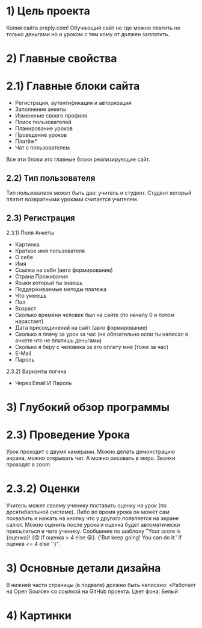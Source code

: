 # 1) Цель проекта
Копия сайта preply.com! Обучающий сайт но где можно платить не только деньгами но и уроком с тем кому от должен заплатить.
# 2) Главные свойства
# 2.1) Главные блоки сайта
* Регистрация, аутентификация и авторизация
* Заполнение анкеты
* Изменение своего профиля
* Поиск пользователей
* Планирование уроков
* Проведение уроков
* Платёж*
* Чат с пользователем

Все эти блоки это главные блоки реализирующие сайт.
## 2.2) Тип пользователя
Тип пользователя может быть два: учитель и студент. Студент который платит возвратными уроками считается учителем.
## 2.3) Регистрация
2.3.1) Поля Анкеты
* Картинка
* Краткое имя пользователя
* О себе
* Имя
* Ссылка на себя (авто формирование)
* Страна Проживания
* Языки который ты знаешь
* Поддерживаемые методы платежа
* Что умеешь
* Пол
* Возраст
* Сколько времени человек был на сайте (по началу 0 и потом нарастает)
* Дата присоединений на сайт (авто формирование)
* Сколько я плачу за урок за час (не обязательно если ты написал в анкете что не платишь деньгами)
* Сколько я беру с человека за его оплату мне (тоже за час)
* E-Mail
* Пароль

2.3.2) Варианты логина
- Через Email И Пароль

# 3) Глубокий обзор программы
# 2.3) Проведение Урока
Урок проходит с двумя камерами. Можно делать демонстрацию экрана, можно открывать чат. А можно рисовать в миро. Звонки проходят в zoom

# 2.3.2) Оценки
Учитель может своему ученику поставить оценку на урок (по десятибалльной системе). Либо во время урока он может сам похвалить и нажать на кнопку что у другого появляется на экране салют. Можно оценить после урока и оценка будет автоматически присылаться в чате ученику. Сообщение по шаблону "Your score is {оценка}! {😊 if оценка > 4 else 😒}. {'But keep going! You can do it.' if оценка <= 4 else ''}".
# 3) Основные детали дизайна
В нижней части страницы  (в подвале)  должно быть написано: «Работает на Open Source»  со ссылкой на GitHub проекта.
Цвет фона: Белый
# 4) Картинки
